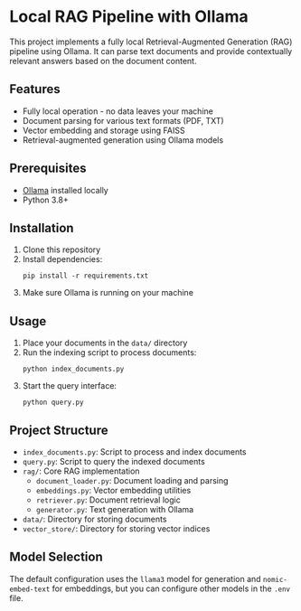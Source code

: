 # Local RAG Pipeline with Ollama

This project implements a fully local Retrieval-Augmented Generation (RAG) pipeline using Ollama. It can parse text documents and provide contextually relevant answers based on the document content.

## Features

- Fully local operation - no data leaves your machine
- Document parsing for various text formats (PDF, TXT)
- Vector embedding and storage using FAISS
- Retrieval-augmented generation using Ollama models

## Prerequisites

- [Ollama](https://ollama.ai/) installed locally
- Python 3.8+

## Installation

1. Clone this repository
2. Install dependencies:
   ```
   pip install -r requirements.txt
   ```
3. Make sure Ollama is running on your machine

## Usage

1. Place your documents in the `data/` directory
2. Run the indexing script to process documents:
   ```
   python index_documents.py
   ```
3. Start the query interface:
   ```
   python query.py
   ```

## Project Structure

- `index_documents.py`: Script to process and index documents
- `query.py`: Script to query the indexed documents
- `rag/`: Core RAG implementation
  - `document_loader.py`: Document loading and parsing
  - `embeddings.py`: Vector embedding utilities
  - `retriever.py`: Document retrieval logic
  - `generator.py`: Text generation with Ollama
- `data/`: Directory for storing documents
- `vector_store/`: Directory for storing vector indices

## Model Selection

The default configuration uses the `llama3` model for generation and `nomic-embed-text` for embeddings, but you can configure other models in the `.env` file. 